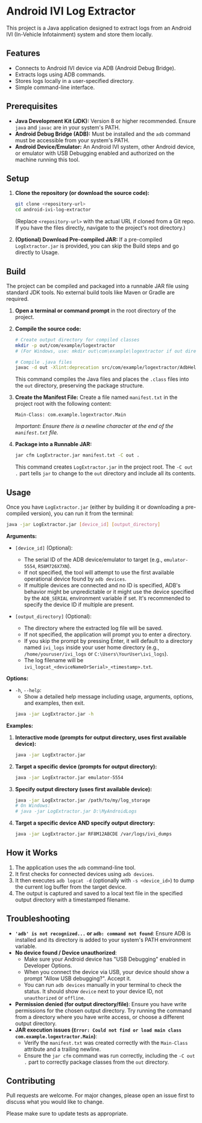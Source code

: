 # Android IVI Log Extractor

This project is a Java application designed to extract logs from an Android IVI (In-Vehicle Infotainment) system and store them locally.

## Features

- Connects to Android IVI device via ADB (Android Debug Bridge).
- Extracts logs using ADB commands.
- Stores logs locally in a user-specified directory.
- Simple command-line interface.

## Prerequisites

- **Java Development Kit (JDK):** Version 8 or higher recommended. Ensure `java` and `javac` are in your system's PATH.
- **Android Debug Bridge (ADB):** Must be installed and the `adb` command must be accessible from your system's PATH.
- **Android Device/Emulator:** An Android IVI system, other Android device, or emulator with USB Debugging enabled and authorized on the machine running this tool.

## Setup

1.  **Clone the repository (or download the source code):**
    ```bash
    git clone <repository-url>
    cd android-ivi-log-extractor
    ```
    (Replace `<repository-url>` with the actual URL if cloned from a Git repo. If you have the files directly, navigate to the project's root directory.)

2.  **(Optional) Download Pre-compiled JAR:**
    If a pre-compiled `LogExtractor.jar` is provided, you can skip the Build steps and go directly to Usage.

## Build

The project can be compiled and packaged into a runnable JAR file using standard JDK tools. No external build tools like Maven or Gradle are required.

1.  **Open a terminal or command prompt** in the root directory of the project.

2.  **Compile the source code:**
    ```bash
    # Create output directory for compiled classes
    mkdir -p out/com/example/logextractor
    # (For Windows, use: mkdir out\com\example\logextractor if out directory doesn't exist)

    # Compile .java files
    javac -d out -Xlint:deprecation src/com/example/logextractor/AdbHelper.java src/com/example/logextractor/Main.java
    ```
    This command compiles the Java files and places the `.class` files into the `out` directory, preserving the package structure.

3.  **Create the Manifest File:**
    Create a file named `manifest.txt` in the project root with the following content:
    ```
    Main-Class: com.example.logextractor.Main

    ```
    *Important: Ensure there is a newline character at the end of the `manifest.txt` file.*

4.  **Package into a Runnable JAR:**
    ```bash
    jar cfm LogExtractor.jar manifest.txt -C out .
    ```
    This command creates `LogExtractor.jar` in the project root. The `-C out .` part tells `jar` to change to the `out` directory and include all its contents.

## Usage

Once you have `LogExtractor.jar` (either by building it or downloading a pre-compiled version), you can run it from the terminal:

```bash
java -jar LogExtractor.jar [device_id] [output_directory]
```

**Arguments:**

-   `[device_id]` (Optional):
    -   The serial ID of the ADB device/emulator to target (e.g., `emulator-5554`, `R58M726X7XN`).
    -   If not specified, the tool will attempt to use the first available operational device found by `adb devices`.
    -   If multiple devices are connected and no ID is specified, ADB's behavior might be unpredictable or it might use the device specified by the `ADB_SERIAL` environment variable if set. It's recommended to specify the device ID if multiple are present.

-   `[output_directory]` (Optional):
    -   The directory where the extracted log file will be saved.
    -   If not specified, the application will prompt you to enter a directory.
    -   If you skip the prompt by pressing Enter, it will default to a directory named `ivi_logs` inside your user home directory (e.g., `/home/youruser/ivi_logs` or `C:\Users\YourUser\ivi_logs`).
    -   The log filename will be `ivi_logcat_<deviceNameOrSerial>_<timestamp>.txt`.

**Options:**

-   `-h`, `--help`:
    -   Show a detailed help message including usage, arguments, options, and examples, then exit.
    ```bash
    java -jar LogExtractor.jar -h
    ```

**Examples:**

1.  **Interactive mode (prompts for output directory, uses first available device):**
    ```bash
    java -jar LogExtractor.jar
    ```

2.  **Target a specific device (prompts for output directory):**
    ```bash
    java -jar LogExtractor.jar emulator-5554
    ```

3.  **Specify output directory (uses first available device):**
    ```bash
    java -jar LogExtractor.jar /path/to/my/log_storage
    # On Windows:
    # java -jar LogExtractor.jar D:\MyAndroidLogs
    ```

4.  **Target a specific device AND specify output directory:**
    ```bash
    java -jar LogExtractor.jar RF8M12ABCDE /var/logs/ivi_dumps
    ```

## How it Works

1.  The application uses the `adb` command-line tool.
2.  It first checks for connected devices using `adb devices`.
3.  It then executes `adb logcat -d` (optionally with `-s <device_id>`) to dump the current log buffer from the target device.
4.  The output is captured and saved to a local text file in the specified output directory with a timestamped filename.

## Troubleshooting

-   **`'adb' is not recognized...` or `adb: command not found`**: Ensure ADB is installed and its directory is added to your system's PATH environment variable.
-   **No device found / Device unauthorized**:
    -   Make sure your Android device has "USB Debugging" enabled in Developer Options.
    -   When you connect the device via USB, your device should show a prompt "Allow USB debugging?". Accept it.
    -   You can run `adb devices` manually in your terminal to check the status. It should show `device` next to your device ID, not `unauthorized` or `offline`.
-   **Permission denied (for output directory/file)**: Ensure you have write permissions for the chosen output directory. Try running the command from a directory where you have write access, or choose a different output directory.
-   **JAR execution issues (`Error: Could not find or load main class com.example.logextractor.Main`)**:
    -   Verify the `manifest.txt` was created correctly with the `Main-Class` attribute and a trailing newline.
    -   Ensure the `jar cfm` command was run correctly, including the `-C out .` part to correctly package classes from the `out` directory.

## Contributing

Pull requests are welcome. For major changes, please open an issue first to discuss what you would like to change.

Please make sure to update tests as appropriate.
